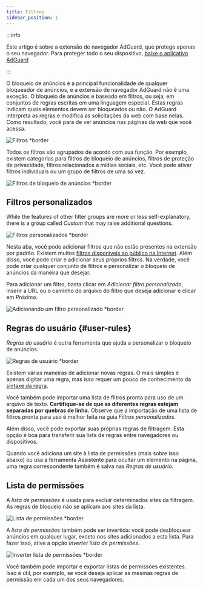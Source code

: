 ```yaml
---
title: Filtros
sidebar_position: 1
---
```


:::info

Este artigo é sobre a extensão de navegador AdGuard, que protege apenas o seu navegador. Para proteger todo o seu dispositivo, [baixe o aplicativo AdGuard](https://agrd.io/download-kb-adblock)

:::

O bloqueio de anúncios é a principal funcionalidade de qualquer bloqueador de anúncios, e a extensão de navegador AdGuard não é uma exceção. O bloqueio de anúncios é baseado em filtros, ou seja, em conjuntos de regras escritas em uma linguagem especial. Estas regras indicam quais elementos devem ser bloqueados ou não. O AdGuard interpreta as regras e modifica as solicitações da web com base nelas. Como resultado, você para de ver anúncios nas páginas da web que você acessa.

![Filtros \*border](https://cdn.adtidy.org/content/Kb/ad_blocker/browser_extension/ad_blocker_browser_extension_filters.png)

Todos os filtros são agrupados de acordo com sua função. Por exemplo, existem categorias para filtros de bloqueio de anúncios, filtros de proteção de privacidade, filtros relacionados a mídias sociais, etc. Você pode ativar filtros individuais ou um grupo de filtros de uma só vez.

![Filtros de bloqueio de anúncios \*border](https://cdn.adtidy.org/content/Kb/ad_blocker/browser_extension/ad_blocker_browser_extension_filters1.png)

## Filtros personalizados

While the features of other filter groups are more or less self-explanatory, there is a group called _Custom_ that may raise additional questions.

![Filtros personalizados \*border](https://cdn.adtidy.org/content/Kb/ad_blocker/browser_extension/ad_blocker_browser_extension_custom_filters.png)

Nesta aba, você pode adicionar filtros que não estão presentes na extensão por padrão. Existem muitos [filtros disponíveis ao público na Internet](https://filterlists.com). Além disso, você pode criar e adicionar seus próprios filtros. Na verdade, você pode criar qualquer conjunto de filtros e personalizar o bloqueio de anúncios da maneira que desejar.

Para adicionar um filtro, basta clicar em _Adicionar filtro personalizado_, inserir a URL ou o caminho do arquivo do filtro que deseja adicionar e clicar em _Próximo_.

![Adicionando um filtro personalizado \*border](https://cdn.adtidy.org/content/Kb/ad_blocker/browser_extension/ad_blocker_browser_extension_custom_filters1.png)

## Regras do usuário {#user-rules}

_Regras do usuário_ é outra ferramenta que ajuda a personalizar o bloqueio de anúncios.

![Regras de usuário \*border](https://cdn.adtidy.org/content/Kb/ad_blocker/browser_extension/ad_blocker_browser_extension_user_rules.png)

Existem várias maneiras de adicionar novas regras. O mais simples é apenas digitar uma regra, mas isso requer um pouco de conhecimento da [sintaxe da regra](/general/ad-filtering/create-own-filters).

Você também pode importar uma lista de filtros pronta para uso de um arquivo de texto. **Certifique-se de que as diferentes regras estejam separadas por quebras de linha.** Observe que a importação de uma lista de filtros pronta para uso é melhor feita na guia _Filtros personalizados_.

Além disso, você pode exportar suas próprias regras de filtragem. Esta opção é boa para transferir sua lista de regras entre navegadores ou dispositivos.

Quando você adiciona um site à lista de permissões (mais sobre isso abaixo) ou usa a ferramenta Assistente para ocultar um elemento na página, uma regra correspondente também é salva nas _Regras de usuário_.

## Lista de permissões

A _lista de permissões_ é usada para excluir determinados sites da filtragem. As regras de bloqueio não se aplicam aos sites da lista.

![Lista de permissões \*border](https://cdn.adtidy.org/content/Kb/ad_blocker/browser_extension/ad_blocker_browser_extension_allowlist.png)

A _lista de permissões_ também pode ser invertida: você pode desbloquear anúncios em qualquer lugar, exceto nos sites adicionados a esta lista. Para fazer isso, ative a opção _Inverter lista de permissões_.

![Inverter lista de permissões \*border](https://cdn.adtidy.org/content/Kb/ad_blocker/browser_extension/ad_blocker_browser_extension_allowlist1.png)

Você também pode importar e exportar listas de permissões existentes. Isso é útil, por exemplo, se você deseja aplicar as mesmas regras de permissão em cada um dos seus navegadores.
